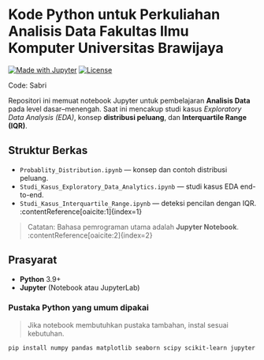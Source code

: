 #  Kode Python untuk Perkuliahan Analisis Data Fakultas Ilmu Komputer Universitas Brawijaya

[![Made with Jupyter](https://img.shields.io/badge/Made%20with-Jupyter-orange)](https://jupyter.org/)
[![License](https://img.shields.io/badge/license-MIT-lightgrey)](#lisensi)

Code: Sabri

Repositori ini memuat notebook Jupyter untuk pembelajaran **Analisis Data** pada level dasar–menengah. Saat ini mencakup studi kasus *Exploratory Data Analysis (EDA)*, konsep **distribusi peluang**, dan **Interquartile Range (IQR)**. 

## Struktur Berkas

- `Probablity_Distribution.ipynb` — konsep dan contoh distribusi peluang.  
- `Studi_Kasus_Exploratory_Data_Analytics.ipynb` — studi kasus EDA end-to-end.  
- `Studi_Kasus_Interquartile_Range.ipynb` — deteksi pencilan dengan IQR. :contentReference[oaicite:1]{index=1}

> Catatan: Bahasa pemrograman utama adalah **Jupyter Notebook**. :contentReference[oaicite:2]{index=2}

## Prasyarat

- **Python** 3.9+  
- **Jupyter** (Notebook atau JupyterLab)

### Pustaka Python yang umum dipakai
> Jika notebook membutuhkan pustaka tambahan, instal sesuai kebutuhan.
```bash
pip install numpy pandas matplotlib seaborn scipy scikit-learn jupyter
